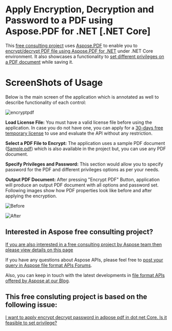 # Apply Encryption, Decryption and Password to a PDF using Aspose.PDF for .NET [.NET Core]
This [free consulting project](https://aspose-free-consulting.github.io/) uses [Aspose.PDF](https://products.aspose.com/pdf) to enable you to [encrypt/decrypt PDF file using Aspose.PDF for .NET](https://docs.aspose.com/pdf/net/set-privileges-encrypt-and-decrypt-pdf-file/) under .NET Core environment. It also showcases a functionality to [set different privileges on a PDF document](https://docs.aspose.com/pdf/net/set-privileges-encrypt-and-decrypt-pdf-file/#set-privileges-on-an-existing-pdf-file) while saving it.

# ScreenShots of Usage

Below is the main screen of the application which is annotated as well to describe functionality of each control:

![encryptpdf](https://user-images.githubusercontent.com/22503496/93925862-348af180-fd30-11ea-8310-d48bb43e9fc3.png)

**Load License File:** You must have a valid license file before using the application. In case you do not have one, you can apply for a [30-days free temporary license](https://purchase.aspose.com/temporary-license) to use and evaluate the API without any restriction.

**Select a PDF File to Encrypt:** The application uses a sample PDF document ([Sample.pdf](https://github.com/aspose-free-consulting/projects/files/5263493/Sample.pdf)) which is also available in the project but, you can use any PDF document.

**Specify Privileges and Password:** This section would allow you to specify password for the PDF and different privileges options as per your needs.

**Output PDF Document:** After pressing "Encrypt PDF" Button, application will produce an output PDF document with all options and password set. Following images show how PDF properties look like before and after applying the encryption.

![Before](https://user-images.githubusercontent.com/22503496/93926942-9dbf3480-fd31-11ea-94b1-fc45be74cfda.png)

![After](https://user-images.githubusercontent.com/22503496/93926976-aa438d00-fd31-11ea-89c2-207c31408579.png)


## Interested in Aspose free consulting project?
[If you are also interested in a free consulting project by Aspose team then please view details on this page](https://aspose-free-consulting.github.io/)

If you have any questions about Aspose APIs, please feel free to [post your query in Aspose file format APIs Forums](https://forum.aspose.com/). 

Also, you can keep in touch with the latest developments in [file format APIs offered by Aspose at our Blog](https://blog.aspose.com/).

## This free consluting project is based on the following issue:

[I want to apply encrypt decrypt password in adpose pdf in dot net Core. Is it feasible to set privilege?](https://github.com/aspose-free-consulting/projects/issues/67)
